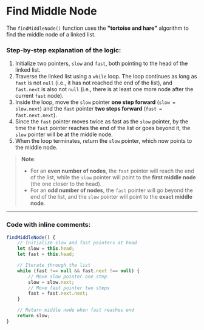 # Find Middle Node

The `findMiddleNode()` function uses the **"tortoise and hare"** algorithm to find the middle node of a linked list.

### Step-by-step explanation of the logic:

1. Initialize two pointers, `slow` and `fast`, both pointing to the head of the linked list.  
2. Traverse the linked list using a `while` loop. The loop continues as long as `fast` is not `null` (i.e., it has not reached the end of the list), and `fast.next` is also not `null` (i.e., there is at least one more node after the current `fast` node).  
3. Inside the loop, move the `slow` pointer **one step forward** (`slow = slow.next`) and the `fast` pointer **two steps forward** (`fast = fast.next.next`).  
4. Since the `fast` pointer moves twice as fast as the `slow` pointer, by the time the `fast` pointer reaches the end of the list or goes beyond it, the `slow` pointer will be at the middle node.  
5. When the loop terminates, return the `slow` pointer, which now points to the middle node.  

> **Note**:
> - For an **even number of nodes**, the `fast` pointer will reach the end of the list, while the `slow` pointer will point to the **first middle node** (the one closer to the head).
> - For an **odd number of nodes**, the `fast` pointer will go beyond the end of the list, and the `slow` pointer will point to the **exact middle node**.  

---

### Code with inline comments:

```js
findMiddleNode() {
    // Initialize slow and fast pointers at head
    let slow = this.head;
    let fast = this.head;

    // Iterate through the list
    while (fast !== null && fast.next !== null) {
        // Move slow pointer one step
        slow = slow.next;
        // Move fast pointer two steps
        fast = fast.next.next;
    }

    // Return middle node when fast reaches end
    return slow;
}
```
